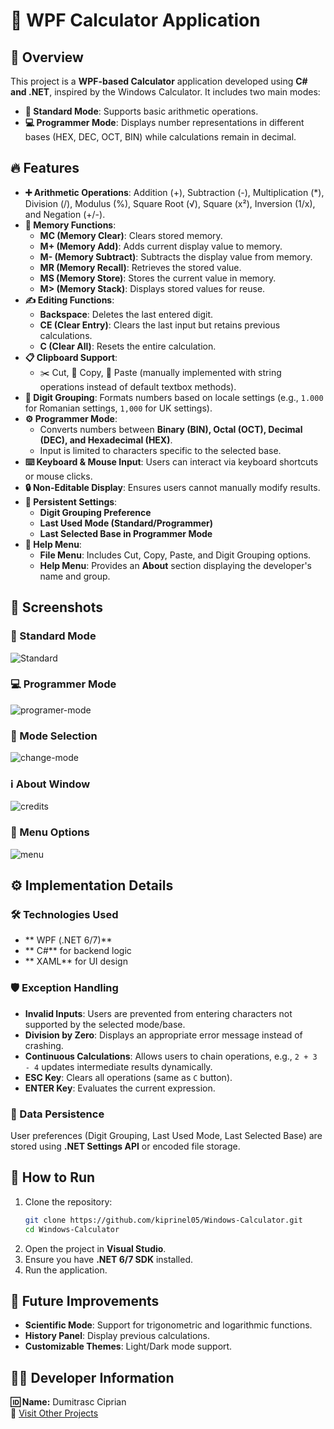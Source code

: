 # 🧮 WPF Calculator Application

## 🌟 Overview
This project is a **WPF-based Calculator** application developed using **C# and .NET**, inspired by the Windows Calculator. It includes two main modes:
- **🧾 Standard Mode**: Supports basic arithmetic operations.
- **💻 Programmer Mode**: Displays number representations in different bases (HEX, DEC, OCT, BIN) while calculations remain in decimal.

## 🔥 Features
- **➕ Arithmetic Operations**: Addition (+), Subtraction (-), Multiplication (*), Division (/), Modulus (%), Square Root (√), Square (x²), Inversion (1/x), and Negation (+/-).
- **🧠 Memory Functions**:
  -  **MC (Memory Clear)**: Clears stored memory.
  -  **M+ (Memory Add)**: Adds current display value to memory.
  -  **M- (Memory Subtract)**: Subtracts the display value from memory.
  -  **MR (Memory Recall)**: Retrieves the stored value.
  -  **MS (Memory Store)**: Stores the current value in memory.
  -  **M> (Memory Stack)**: Displays stored values for reuse.
- **✍️ Editing Functions**:
  -  **Backspace**: Deletes the last entered digit.
  -  **CE (Clear Entry)**: Clears the last input but retains previous calculations.
  -  **C (Clear All)**: Resets the entire calculation.
- **📋 Clipboard Support**:
  - ✂️ Cut, 📄 Copy, 📌 Paste (manually implemented with string operations instead of default textbox methods).
- **🔢 Digit Grouping**: Formats numbers based on locale settings (e.g., `1.000` for Romanian settings, `1,000` for UK settings).
- **⚙️ Programmer Mode**:
  - Converts numbers between **Binary (BIN), Octal (OCT), Decimal (DEC), and Hexadecimal (HEX)**.
  - Input is limited to characters specific to the selected base.
- **⌨️ Keyboard & Mouse Input**: Users can interact via keyboard shortcuts or mouse clicks.
- **🔒 Non-Editable Display**: Ensures users cannot manually modify results.
- **💾 Persistent Settings**:
  -  **Digit Grouping Preference**
  -  **Last Used Mode (Standard/Programmer)**
  -  **Last Selected Base in Programmer Mode**
- **📜 Help Menu**:
  -  **File Menu**: Includes Cut, Copy, Paste, and Digit Grouping options.
  -  **Help Menu**: Provides an **About** section displaying the developer's name and group.

## 📸 Screenshots
### 🧮 Standard Mode
![Standard](https://github.com/user-attachments/assets/42212582-24ed-48de-8522-88025faf8581)
### 💻 Programmer Mode
![programer-mode](https://github.com/user-attachments/assets/dcdf20a2-a524-431c-8931-47bb77cf7e33)
### 🔄 Mode Selection
![change-mode](https://github.com/user-attachments/assets/862a2885-6989-44e5-8dd8-e4a97c21dbc6)
### ℹ️ About Window
![credits](https://github.com/user-attachments/assets/4ec33ac3-a9d8-49de-ae23-f13d1b47797c)
### 📜 Menu Options
![menu](https://github.com/user-attachments/assets/87d3a2da-4d40-4fb0-b627-e1fc82b056cd)

## ⚙️ Implementation Details
### 🛠️ Technologies Used
- ** WPF (.NET 6/7)**
- ** C#** for backend logic
- ** XAML** for UI design

### 🛡️ Exception Handling
-  **Invalid Inputs**: Users are prevented from entering characters not supported by the selected mode/base.
-  **Division by Zero**: Displays an appropriate error message instead of crashing.
-  **Continuous Calculations**: Allows users to chain operations, e.g., `2 + 3 - 4` updates intermediate results dynamically.
-  **ESC Key**: Clears all operations (same as `C` button).
-  **ENTER Key**: Evaluates the current expression.

### 💾 Data Persistence
User preferences (Digit Grouping, Last Used Mode, Last Selected Base) are stored using **.NET Settings API** or encoded file storage.

## 🚀 How to Run
1. Clone the repository:
   ```bash
   git clone https://github.com/kiprinel05/Windows-Calculator.git
   cd Windows-Calculator
   ```
2. Open the project in **Visual Studio**.
3. Ensure you have **.NET 6/7 SDK** installed.
4. Run the application.

## 🌟 Future Improvements
-  **Scientific Mode**: Support for trigonometric and logarithmic functions.
-  **History Panel**: Display previous calculations.
-  **Customizable Themes**: Light/Dark mode support.

## 👨‍💻 Developer Information
**🆔 Name:** Dumitrasc Ciprian  
🔗 [Visit Other Projects](https://github.com/kiprinel05)

